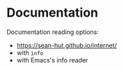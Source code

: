 # Documentation

Documentation reading options:

- https://sean-hut.github.io/internet/
- with `info`
- with Emacs's info reader
